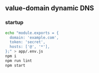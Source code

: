 ## value-domain dynamic DNS
### startup

```bash
echo "module.exports = {
  domain: 'example.com',
  token: 'secret',
  hosts: ['@', '*'],
};" > app/.env.js
npm i
npm run lint
npm start
```
